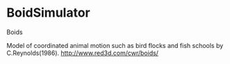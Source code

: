 BoidSimulator
=============

Boids

Model of coordinated animal motion such as bird flocks and fish schools by C.Reynolds(1986).
http://www.red3d.com/cwr/boids/
